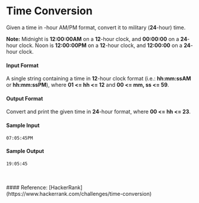 Time Conversion
===============
Given a time in -hour AM/PM format, convert it to military (**24**-hour) time.

**Note:** Midnight is **12:00:00AM** on a **12**-hour clock, and **00:00:00** on a **24**-hour clock. Noon is **12:00:00PM** on a **12**-hour clock, and **12:00:00** on a **24**-hour clock.

#### Input Format

A single string containing a time in **12**-hour clock format (i.e.: **hh:mm:ssAM** or **hh:mm:ssPM**), where **01 <= hh <= 12** and **00 <= mm, ss <= 59**.

#### Output Format

Convert and print the given time in **24**-hour format, where **00 <= hh <= 23**.

#### Sample Input
```
07:05:45PM
```
#### Sample Output
```
19:05:45
```
<br>
<br>
#### Reference: [HackerRank](https://www.hackerrank.com/challenges/time-conversion)
